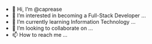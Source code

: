 - 👋 Hi, I’m @caprease
- 👀 I’m interested in becoming a Full-Stack Developer ...
- 🌱 I’m currently learning Information Technology ...
- 💞️ I’m looking to collaborate on ...
- 📫 How to reach me ...

<!---
catyler23/catyler23 is a ✨ special ✨ repository because its `README.md` (this file) appears on your GitHub profile.
You can click the Preview link to take a look at your changes.
--->

